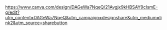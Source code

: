 https://www.canva.com/design/DAGeWa7NqeQ/21Avgjx9kHBSAY9cIsmE-g/edit?utm_content=DAGeWa7NqeQ&utm_campaign=designshare&utm_medium=link2&utm_source=sharebutton
